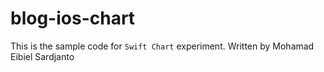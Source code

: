 # blog-ios-chart

This is the sample code for `Swift Chart` experiment. Written by Mohamad Eibiel Sardjanto
